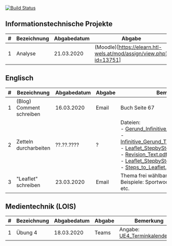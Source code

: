 [![Build Status](https://drone.clmns.dev/api/badges/crumpfhuber/htlw3-homeschool/status.svg)](https://drone.clmns.dev/crumpfhuber/htlw3-homeschool)


## Informationstechnische Projekte

| #      | Bezeichnung   | Abgabedatum | Abgabe | Bemerkung |
|--------|---------------|-------------|--------|-----------|
| 1      | Analyse       | 21.03.2020  | (Moodle)[https://elearn.htl-wels.at/mod/assign/view.php?id=13751] | |

## Englisch

| # | Bezeichnung | Abgabedatum | Abgabe | Bemerkung |
|---|---|---|---|---|
| 1 | (Blog) Comment schreiben  | 16.03.2020  | Email  | Buch Seite 67 |
| 2 | Zetteln durcharbeiten | ??.??.???? | ? | Dateien:<br> - [Gerund_Infinitive_Constructions.pdf](Englisch/Gerund_Infinitive_Constructions.pdf)<br> - [Infinitive_Gerund_Thats_The_Question.pdf](Englisch/Infinitive_Gerund_Thats_The_Question.pdf)<br> - [Leaflet_StepbyStep.pdf](Englisch/Leaflet_StepbyStep.pdf)<br> - [Revision_Text.pdf](Englisch/Revision_Text.pdf)<br> - [Leaflet_StepbyStep.pdf](Englisch/Leaflet_StepbyStep.pdf)<br> - [Steps_to_Leaflet.pdf](Englisch/Steps_to_Leaflet.pdf)  |
| 3 | "Leaflet" schreiben | 23.03.2020 | Email | Thema frei wählbar.<br>Beispiele: Sportwoche, Sprachwoche, etc. |

## Medientechnik (LOIS)

| # | Bezeichnung | Abgabedatum | Abgabe | Bemerkung |
|---|-------------|-------------|--------|-----------|
| 1 | Übung 4     | 18.03.2020  | Teams  | Angabe: [UE4_Terminkalender.pdf](Medientechnik/UE4_Terminkalender.pdf)   |
